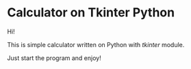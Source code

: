 # Calculator on Tkinter Python
Hi!

This is simple calculator written on Python with _tkinter_ module.

Just start the program and enjoy!
